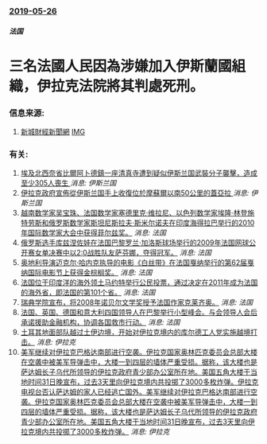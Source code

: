 ### [2019-05-26](/news/2019/05/26/index.md)

##### 法国
# 三名法國人民因為涉嫌加入伊斯蘭國組織，伊拉克法院將其判處死刑。 




### 信息来源:

1. [新城財經新聞網](http://www.metroradio.com.hk/news/live.aspx?NewsId=20190526214653) [IMG](http://www.metroradio.com.hk/images/share.jpg)

### 有关:

1. [埃及北西奈省比爾阿卜德鎮一座清真寺遭到疑似伊斯兰国武裝分子襲擊，造成至少305人喪生 ](/zh/news/2017/11/24/埃及北西奈省比爾阿卜德鎮一座清真寺遭到疑似伊斯兰国武裝分子襲擊-造成至少305人喪生.md) _消息: 伊斯兰国_
2. [伊拉克政府宣佈從伊斯兰国手上收復位於摩蘇爾以南50公里的蓋亞拉 ](/zh/news/2016/08/25/伊拉克政府宣佈從伊斯兰国手上收復位於摩蘇爾以南50公里的蓋亞拉.md) _消息: 伊斯兰国_
3. [ 越南数学家吴宝珠、法国数学家塞德里克·维拉尼、以色列数学家埃隆·林登施特劳斯和俄罗斯数学家斯坦尼斯拉夫·斯米尔诺夫在印度海得拉巴举行的2010年国际数学家大会中获得菲尔兹奖。](/zh/news/2010/08/19/越南数学家吴宝珠-法国数学家塞德里克-维拉尼-以色列数学家埃隆-林登施特劳斯和俄罗斯数学家斯坦尼斯拉夫-斯米尔诺夫在印.md) _消息: 法国_
4. [ 俄罗斯选手库兹涅佐娃在法国巴黎罗兰·加洛斯球场举行的2009年法国网球公开赛女单决赛中以2:0战胜队友萨芬娜，夺得冠军。](/zh/news/2009/06/6/俄罗斯选手库兹涅佐娃在法国巴黎罗兰-加洛斯球场举行的2009年法国网球公开赛女单决赛中以2-0战胜队友萨芬娜-夺得冠军.md) _消息: 法国_
5. [奥地利导演迈克尔·哈内克执导的电影《白丝带》在法国戛纳举行的第62届戛纳国际电影节上获得金棕榈奖。](/zh/news/2009/05/25/奥地利导演迈克尔-哈内克执导的电影-白丝带-在法国戛纳举行的第62届戛纳国际电影节上获得金棕榈奖.md) _消息: 法国_
6. [法国位于印度洋的海外领土马约特举行公民投票，通过决定在2011年成为法国的海外省，即法国的第101个省。](/zh/news/2009/03/29/法国位于印度洋的海外领土马约特举行公民投票-通过决定在2011年成为法国的海外省-即法国的第101个省.md) _消息: 法国_
7. [瑞典学院宣布，将2008年诺贝尔文学奖授予法国作家克莱齐奥。](/zh/news/2008/10/9/瑞典学院宣布-将2008年诺贝尔文学奖授予法国作家克莱齐奥.md) _消息: 法国_
8. [法国、英国、德国和意大利四国领导人在巴黎举行小型峰会。与会领导人会后承诺援助金融机构，协调各国救市行动。](/zh/news/2008/10/4/法国-英国-德国和意大利四国领导人在巴黎举行小型峰会-与会领导人会后承诺援助金融机构-协调各国救市行动.md) _消息: 法国_
9. [土耳其地面部队越过土伊边境，开始对伊拉克境内的库尔德工人党实施越境打击。](/zh/news/2008/02/21/土耳其地面部队越过土伊边境-开始对伊拉克境内的库尔德工人党实施越境打击.md) _消息: 伊拉克_
10. [美军继续对伊拉克巴格达南部进行空袭。伊拉克国家奥林匹克委员会总部大楼在空袭中被美军导弹击中，大楼一到四层的墙体严重受损。据称，该大楼也是萨达姆长子乌代所领导的伊拉克政府青少部办公室所在地。美国五角大楼于当地时间31日晚宣布，过去3天里向伊拉克境内共投掷了3000多枚炸弹。伊拉克电视台否认萨达姆的家人已经逃亡国外。美军继续对伊拉克巴格达南部进行空袭。伊拉克国家奥林匹克委员会总部大楼在空袭中被美军导弹击中，大楼一到四层的墙体严重受损。据称，该大楼也是萨达姆长子乌代所领导的伊拉克政府青少部办公室所在地。美国五角大楼于当地时间31日晚宣布，过去3天里向伊拉克境内共投掷了3000多枚炸弹。](/zh/news/2003/04/1/美军继续对伊拉克巴格达南部进行空袭-伊拉克国家奥林匹克委员会总部大楼在空袭中被美军导弹击中-大楼一到四层的墙体严重受损.md) _消息: 伊拉克_
